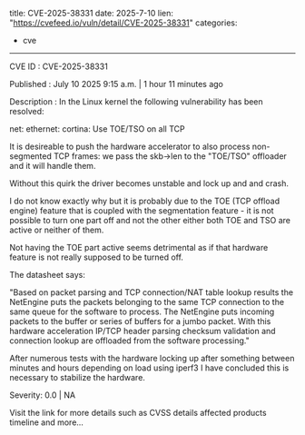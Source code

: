  
title: CVE-2025-38331
date: 2025-7-10
lien: "https://cvefeed.io/vuln/detail/CVE-2025-38331"
categories:
  - cve
---

CVE ID : CVE-2025-38331

Published :  July 10
2025
9:15 a.m. | 1 hour
11 minutes ago

Description : In the Linux kernel
the following vulnerability has been resolved:

net: ethernet: cortina: Use TOE/TSO on all TCP

It is desireable to push the hardware accelerator to also
process non-segmented TCP frames: we pass the skb->len
to the "TOE/TSO" offloader and it will handle them.

Without this quirk the driver becomes unstable and lock
up and and crash.

I do not know exactly why
but it is probably due to the
TOE (TCP offload engine) feature that is coupled with the
segmentation feature - it is not possible to turn one
part off and not the other
either both TOE and TSO are
active
or neither of them.

Not having the TOE part active seems detrimental
as if
that hardware feature is not really supposed to be turned
off.

The datasheet says:

  "Based on packet parsing and TCP connection/NAT table
   lookup results
the NetEngine puts the packets
   belonging to the same TCP connection to the same queue
   for the software to process. The NetEngine puts
   incoming packets to the buffer or series of buffers
   for a jumbo packet. With this hardware acceleration
IP/TCP header parsing
checksum validation and
   connection lookup are offloaded from the software
   processing."

After numerous tests with the hardware locking up after
something between minutes and hours depending on load
using iperf3 I have concluded this is necessary to stabilize
the hardware.

Severity: 0.0 | NA

Visit the link for more details
such as CVSS details
affected products
timeline
and more...
